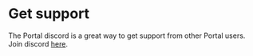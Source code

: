 # Get support

The Portal discord is a great way to get support from other Portal users. Join discord [here](https://discord.gg/buildwithgrove).